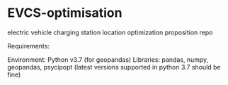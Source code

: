 # EVCS-optimisation
electric vehicle charging station location optimization proposition repo


Requirements:

Environment: Python v3.7 (for geopandas)
Libraries: pandas, numpy, geopandas, psycipopt (latest versions supported in python 3.7 should be fine)
